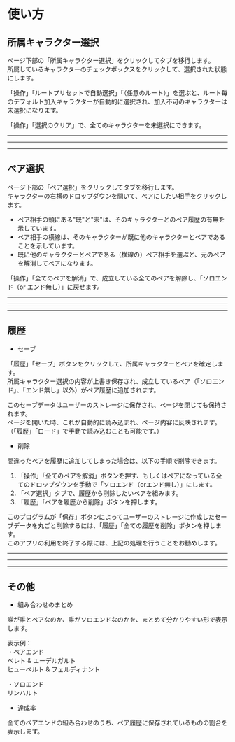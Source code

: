 # 使い方

## 所属キャラクター選択

ページ下部の「所属キャラクター選択」をクリックしてタブを移行します。  
所属しているキャラクターのチェックボックスをクリックして、選択された状態にします。  

「操作」「ルートプリセットで自動選択」「（任意のルート）」を選ぶと、ルート毎のデフォルト加入キャラクターが自動的に選択され、加入不可のキャラクターは未選択になります。

「操作」「選択のクリア」で、全てのキャラクターを未選択にできます。

***
***
***

## ペア選択

ページ下部の「ペア選択」をクリックしてタブを移行します。  
キャラクターの右横のドロップダウンを開いて、ペアにしたい相手をクリックします。

- ペア相手の頭にある"既"と"未"は、そのキャラクターとのペア履歴の有無を示しています。
- ペア相手の横線は、そのキャラクターが既に他のキャラクターとペアであることを示しています。
- 既に他のキャラクターとペアである（横線の）ペア相手を選ぶと、元のペアを解消してペアになります。

「操作」「全てのペアを解消」で、成立している全てのペアを解除し、「ソロエンド（or エンド無し）」に戻せます。

***
***
***

## 履歴

- セーブ

「履歴」「セーブ」ボタンをクリックして、所属キャラクターとペアを確定します。  
所属キャラクター選択の内容が上書き保存され、成立しているペア（「ソロエンド」、「エンド無し」以外）がペア履歴に追加されます。

このセーブデータはユーザーのストレージに保存され、ページを閉じても保持されます。  
ページを開いた時、これが自動的に読み込まれ、ページ内容に反映されます。（「履歴」「ロード」で手動で読み込むことも可能です。）

- 削除

間違ったペアを履歴に追加してしまった場合は、以下の手順で削除できます。

1. 「操作」「全てのペアを解消」ボタンを押す、もしくはペアになっている全てのドロップダウンを手動で「ソロエンド（orエンド無し）」にします。
2. 「ペア選択」タブで、履歴から削除したいペアを組みます。
3. 「履歴」「ペアを履歴から削除」ボタンを押します。

このプログラムが「保存」ボタンによってユーザーのストレージに作成したセーブデータを丸ごと削除するには、「履歴」「全ての履歴を削除」ボタンを押します。  
このアプリの利用を終了する際には、上記の処理を行うことをお勧めします。

***
***
***

## その他

- 組み合わせのまとめ

誰が誰とペアなのか、誰がソロエンドなのかを、まとめて分かりやすい形で表示します。

表示例：  
  ・ペアエンド  
  ベレト & エーデルガルト  
ヒューベルト & フェルディナント

・ソロエンド  
リンハルト

- 達成率

全てのペアエンドの組み合わせのうち、ペア履歴に保存されているものの割合を表示します。

